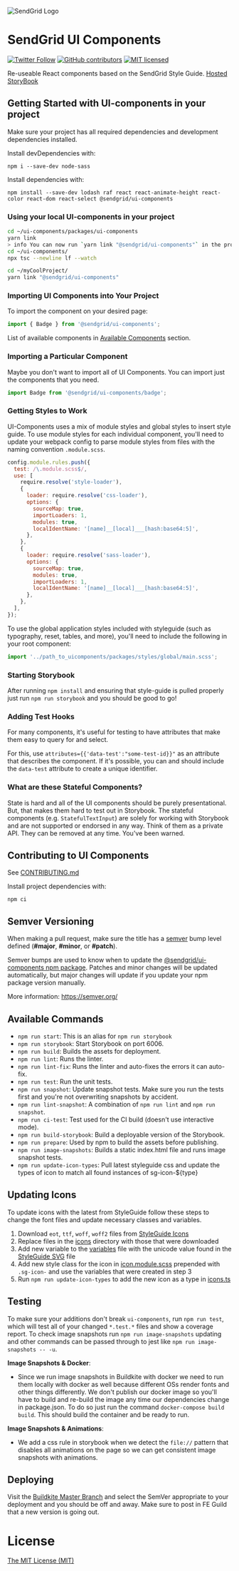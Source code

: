 ![SendGrid Logo](https://uiux.s3.amazonaws.com/2016-logos/email-logo%402x.png)

# SendGrid UI Components

[![Twitter Follow](https://img.shields.io/twitter/follow/sendgrid.svg?style=social&label=Follow)](https://twitter.com/sendgrid)
[![GitHub contributors](https://img.shields.io/github/contributors/sendgrid/docs.svg)](https://github.com/sendgrid/ui-components/graphs/contributors)
[![MIT licensed](https://img.shields.io/badge/license-MIT-blue.svg)](./LICENSE)

Re-useable React components based on the SendGrid Style Guide.
[Hosted StoryBook](https://sendgrid.github.io/ui-components)

## Getting Started with UI-components in your project

Make sure your project has all required dependencies and development dependencies installed.

Install devDependencies with:

```
npm i --save-dev node-sass
```

Install dependencies with:

```
npm install --save-dev lodash raf react react-animate-height react-color react-dom react-select @sendgrid/ui-components
```

### Using your local UI-components in your project

```bash
cd ~/ui-components/packages/ui-components
yarn link
> info You can now run `yarn link "@sendgrid/ui-components"` in the projects where you want to use this package and it will be used instead.
cd ~/ui-components/
npx tsc --newline lf --watch
```

```bash
cd ~/myCoolProject/
yarn link "@sendgrid/ui-components"
```

### Importing UI Components into Your Project

To import the component on your desired page:

```ts
import { Badge } from '@sendgrid/ui-components';
```

List of available components in [Available Components](#available-components) section.

### Importing a Particular Component

Maybe you don't want to import all of UI Components. You can import just the components that you need.

```js
import Badge from '@sendgrid/ui-components/badge';
```

### Getting Styles to Work

UI-Components uses a mix of module styles and global styles to insert style guide. To use module styles for each individual component, you'll need to update your webpack config to parse module styles from files with the naming convention `.module.scss`.

```js
config.module.rules.push({
  test: /\.module.scss$/,
  use: [
    require.resolve('style-loader'),
    {
      loader: require.resolve('css-loader'),
      options: {
        sourceMap: true,
        importLoaders: 1,
        modules: true,
        localIdentName: '[name]__[local]___[hash:base64:5]',
      },
    },
    {
      loader: require.resolve('sass-loader'),
      options: {
        sourceMap: true,
        modules: true,
        importLoaders: 1,
        localIdentName: '[name]__[local]___[hash:base64:5]',
      },
    },
  ],
});
```

To use the global application styles included with styleguide (such as typography, reset, tables, and more), you'll need to include the following in your root component:

```js
import '../path_to_uicomponents/packages/styles/global/main.scss';
```

### Starting Storybook

After running `npm install` and ensuring that style-guide is pulled properly just run `npm run storybook` and you should be good to go!

### Adding Test Hooks

For many components, it's useful for testing to have attributes that make them easy to query for and select.

For this, use `attributes={{'data-test':"some-test-id}}"` as an attribute that describes the component. If it's possible, you can and should include the `data-test` attribute to create a unique identifier.

### What are these Stateful Components?

State is hard and all of the UI components should be purely presentational. But, that makes them hard to test out in Storybook. The stateful components (e.g. `StatefulTextInput`) are solely for working with Storybook and are not supported or endorsed in any way. Think of them as a private API. They can be removed at any time. You've been warned.

## Contributing to UI Components

See [CONTRIBUTING.md](https://github.com/sendgrid/ui-components/blob/master/CONTRIBUTING.md)

Install project dependencies with:

```
npm ci
```

## Semver Versioning

When making a pull request, make sure the title has a [semver](https://semver.org/) bump level defined (**#major**, **#minor**, or **#patch**).

Semver bumps are used to know when to update the [@sendgrid/ui-components npm package](https://www.npmjs.com/package/@sendgrid/ui-components).
Patches and minor changes will be updated automatically, but major changes will update if you update your npm package version manually.

More information: https://semver.org/

## Available Commands

- `npm run start`: This is an alias for `npm run storybook`
- `npm run storybook`: Start Storybook on port 6006.
- `npm run build`: Builds the assets for deployment.
- `npm run lint`: Runs the linter.
- `npm run lint-fix`: Runs the linter and auto-fixes the errors it can auto-fix.
- `npm run test`: Run the unit tests.
- `npm run snapshot`: Update snapshot tests. Make sure you run the tests first and you're not overwriting snapshots by accident.
- `npm run lint-snapshot`: A combination of `npm run lint` and `npm run snapshot`.
- `npm run ci-test`: Test used for the CI build (doesn't use interactive mode).
- `npm run build-storybook`: Build a deployable version of the Storybook.
- `npm run prepare`: Used by npm to build the assets before publishing.
- `npm run image-snapshots`: Builds a static index.html file and runs image snapshot tests.
- `npm run update-icon-types`: Pull latest styleguide css and update the types of icon to match all found instances of sg-icon-${type}

## Updating Icons

To update icons with the latest from StyleGuide follow these steps to change the font files and update necessary classes and variables.

1. Download `eot`, `ttf`, `woff`, `woff2` files from [StyleGuide Icons](https://github.com/sendgrid/style-guide/tree/master/packages/style-guide/fonts/icons)
2. Replace files in the [icons](src/styles/fonts/icons) directory with those that were downloaded
3. Add new variable to the [variables](src/styles/global/variables.scss) file with the unicode value found in the [StyleGuide SVG](https://raw.githubusercontent.com/sendgrid/style-guide/master/packages/style-guide/fonts/icons/style-guide-icons.svg) file
4. Add new style class for the icon in [icon.module.scss](src/styles/icon.module.scss) prepended with `.sg-icon-` and use the variables that were created in step 3
5. Run `npm run update-icon-types` to add the new icon as a type in [icons.ts](src/types/icons.ts)

## Testing

To make sure your additions don't break `ui-components`, run `npm run test`, which will test all of your changed `*.test.*` files and show a coverage report. To check image snapshots run `npm run image-snapshots` updating and other commands can be passed through to jest like `npm run image-snapshots -- -u`.

**Image Snapshots & Docker**:

- Since we run image snapshots in Buildkite with docker we need to run them locally with docker as well because different OSs render fonts and other things differently. We don't publish our docker image so you'll have to build and re-build the image any time our dependencies change in package.json. To do so just run the command `docker-compose build build`. This should build the container and be ready to run.

**Image Snapshots & Animations**:

- We add a css rule in storybook when we detect the `file://` pattern that disables all animations on the page so we can get consistent image snapshots with animations.

## Deploying

Visit the [Buildkite Master Branch](https://buildkite.com/sendgrid/ui-components/builds?branch=master) and select the SemVer appropriate to your deployment and you should be off and away. Make sure to post in FE Guild that a new version is going out.

<a name="license"></a>

# License

[The MIT License (MIT)](LICENSE)
